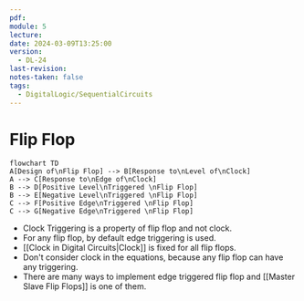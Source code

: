 ```yaml
---
pdf: 
module: 5
lecture: 
date: 2024-03-09T13:25:00
version:
  - DL-24
last-revision: 
notes-taken: false
tags:
  - DigitalLogic/SequentialCircuits
---
```

# Flip Flop


```mermaid
flowchart TD
A[Design of\nFlip Flop] --> B[Response to\nLevel of\nClock]
A --> C[Response to\nEdge of\nClock]
B --> D[Positive Level\nTriggered \nFlip Flop]
B --> E[Negative Level\nTriggered \nFlip Flop]
C --> F[Positive Edge\nTriggered \nFlip Flop]
C --> G[Negative Edge\nTriggered \nFlip Flop]
```


- Clock Triggering is a property of flip flop and not clock.
- For any flip flop, by default edge triggering is used.
- [[Clock in Digital Circuits|Clock]] is fixed for all flip flops.
- Don't consider clock in the equations, because any flip flop can have any triggering.
- There are many ways to implement edge triggered flip flop and [[Master Slave Flip Flops]] is one of them.


